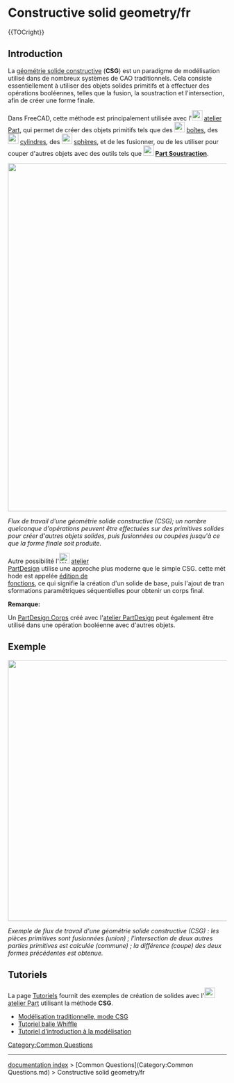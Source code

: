# Constructive solid geometry/fr
{{TOCright}}

## Introduction

La [géométrie solide constructive](https://fr.wikipedia.org/wiki/Géométrie_de_construction_de_solides) (**CSG**) est un paradigme de modélisation utilisé dans de nombreux systèmes de CAO traditionnels. Cela consiste essentiellement à utiliser des objets solides primitifs et à effectuer des opérations booléennes, telles que la fusion, la soustraction et l\'intersection, afin de créer une forme finale.

Dans FreeCAD, cette méthode est principalement utilisée avec l\'<img alt="" src=images/Workbench_Part.svg  style="width:24px;"> [atelier Part](Part_Workbench/fr.md), qui permet de créer des objets primitifs tels que des <img alt="" src=images/Part_Box.svg  style="width:24px;"> [boîtes](Part_Box/fr.md), des <img alt="" src=images/Part_Cylinder.svg  style="width:24px;"> [cylindres](Part_Cylinder/fr.md), des <img alt="" src=images/Part_Sphere.svg  style="width:24px;"> [sphères](Part_Sphere.md), et de les fusionner, ou de les utiliser pour couper d\'autres objets avec des outils tels que **<img src="images/Part_Cut.svg" width=24px> [Part Soustraction](Part_Cut/fr.md)**.

<img alt="" src=images/Part_Constructive_Solid_Geometry_workflow.svg  style="width:800px;">


*Flux de travail d'une géométrie solide constructive (CSG); un nombre quelconque d'opérations peuvent être effectuées sur des primitives solides pour créer d'autres objets solides, puis fusionnées ou coupées jusqu'à ce que la forme finale soit produite.*

Autre possibilité l'<img alt="Workbench_PartDesign.svg" src=images/Workbench_PartDesign.svg  style="width:24px;"> [atelier PartDesign](PartDesign_Workbench/fr.md) utilise une approche plus moderne que le simple CSG. cette méthode est appelée [édition de fonctions](feature_editing/fr.md), ce qui signifie la création d'un solide de base, puis l'ajout de transformations paramétriques séquentielles pour obtenir un corps final.


**Remarque:**

Un [PartDesign Corps](PartDesign_Body/fr.md) créé avec l\'[atelier PartDesign](PartDesign_Workbench.md) peut également être utilisé dans une opération booléenne avec d\'autres objets.

## Exemple

<img alt="" src=images/Part_CGS_workflow_example.svg  style="width:600px;">


*Exemple de flux de travail d'une géométrie solide constructive (CSG) : les pièces primitives sont fusionnées (union) ; l'intersection de deux autres parties primitives est calculée (commune) ; la différence (coupe) des deux formes précédentes est obtenue.*

## Tutoriels

La page [Tutoriels](tutorials/fr.md) fournit des exemples de création de solides avec l\'<img alt="" src=images/Workbench_Part.svg  style="width:24px;"> [atelier Part](Part_Workbench/fr.md) utilisant la méthode **CSG**.

-   [Modélisation traditionnelle, mode CSG](Manual:Traditional_modeling,_the_CSG_way/fr.md)
-   [Tutoriel balle Whiffle](Whiffle_Ball_tutorial/fr.md)
-   [Tutoriel d\'introduction à la modélisation](Basic_modeling_tutorial/fr.md)

 

[Category:Common Questions](Category:Common_Questions.md)

---
[documentation index](../README.md) > [Common Questions](Category:Common Questions.md) > Constructive solid geometry/fr
